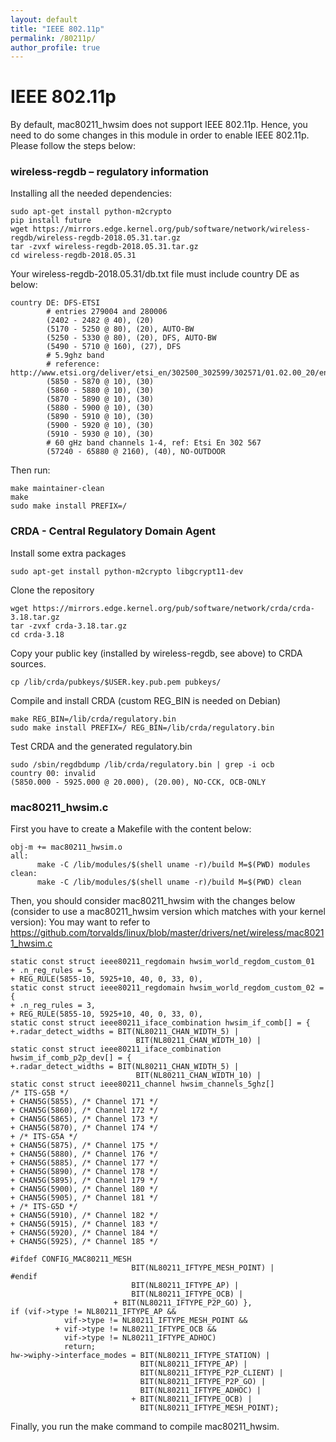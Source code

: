 ```yaml
---
layout: default
title: "IEEE 802.11p"
permalink: /80211p/
author_profile: true
---
```


# IEEE 802.11p


By default, mac80211_hwsim does not support IEEE 802.11p. Hence, you need to do some changes in this module in order to enable IEEE 802.11p. Please follow the steps below:

### wireless-regdb – regulatory information 

Installing all the needed dependencies:
```
sudo apt-get install python-m2crypto
pip install future
wget https://mirrors.edge.kernel.org/pub/software/network/wireless-regdb/wireless-regdb-2018.05.31.tar.gz
tar -zvxf wireless-regdb-2018.05.31.tar.gz
cd wireless-regdb-2018.05.31
```
Your wireless-regdb-2018.05.31/db.txt file must include country DE as below:

```
country DE: DFS-ETSI
        # entries 279004 and 280006
        (2402 - 2482 @ 40), (20)
        (5170 - 5250 @ 80), (20), AUTO-BW
        (5250 - 5330 @ 80), (20), DFS, AUTO-BW
        (5490 - 5710 @ 160), (27), DFS
        # 5.9ghz band
        # reference: http://www.etsi.org/deliver/etsi_en/302500_302599/302571/01.02.00_20/en_302571v010200a.pdf
        (5850 - 5870 @ 10), (30)
        (5860 - 5880 @ 10), (30)
        (5870 - 5890 @ 10), (30)
        (5880 - 5900 @ 10), (30)
        (5890 - 5910 @ 10), (30)
        (5900 - 5920 @ 10), (30)
        (5910 - 5930 @ 10), (30)
        # 60 gHz band channels 1-4, ref: Etsi En 302 567
        (57240 - 65880 @ 2160), (40), NO-OUTDOOR
```
Then run:
```
make maintainer-clean
make
sudo make install PREFIX=/
```

### CRDA - Central Regulatory Domain Agent

Install some extra packages

```
sudo apt-get install python-m2crypto libgcrypt11-dev
```
Clone the repository

```
wget https://mirrors.edge.kernel.org/pub/software/network/crda/crda-3.18.tar.gz
tar -zvxf crda-3.18.tar.gz
cd crda-3.18
```
Copy your public key (installed by wireless-regdb, see above) to CRDA sources.

```
cp /lib/crda/pubkeys/$USER.key.pub.pem pubkeys/
```

Compile and install CRDA (custom REG_BIN is needed on Debian)

```
make REG_BIN=/lib/crda/regulatory.bin
sudo make install PREFIX=/ REG_BIN=/lib/crda/regulatory.bin
```

Test CRDA and the generated regulatory.bin

```
sudo /sbin/regdbdump /lib/crda/regulatory.bin | grep -i ocb
country 00: invalid
(5850.000 - 5925.000 @ 20.000), (20.00), NO-CCK, OCB-ONLY
```

### mac80211_hwsim.c

First you have to create a Makefile with the content below:

```
obj-m += mac80211_hwsim.o
all:
      make -C /lib/modules/$(shell uname -r)/build M=$(PWD) modules
clean:
      make -C /lib/modules/$(shell uname -r)/build M=$(PWD) clean
```

Then, you should consider mac80211_hwsim with the changes below (consider to use a mac80211_hwsim
version which matches with your kernel version): You may want to refer to https://github.com/torvalds/linux/blob/master/drivers/net/wireless/mac80211_hwsim.c

``` 
static const struct ieee80211_regdomain hwsim_world_regdom_custom_01
+ .n_reg_rules = 5,
+ REG_RULE(5855-10, 5925+10, 40, 0, 33, 0),
static const struct ieee80211_regdomain hwsim_world_regdom_custom_02 = {
+ .n_reg_rules = 3,
+ REG_RULE(5855-10, 5925+10, 40, 0, 33, 0),
static const struct ieee80211_iface_combination hwsim_if_comb[] = {
+.radar_detect_widths = BIT(NL80211_CHAN_WIDTH_5) |
                            BIT(NL80211_CHAN_WIDTH_10) |
static const struct ieee80211_iface_combination hwsim_if_comb_p2p_dev[] = {
+.radar_detect_widths = BIT(NL80211_CHAN_WIDTH_5) |
                            BIT(NL80211_CHAN_WIDTH_10) |
static const struct ieee80211_channel hwsim_channels_5ghz[]
/* ITS-G5B */
+ CHAN5G(5855), /* Channel 171 */
+ CHAN5G(5860), /* Channel 172 */
+ CHAN5G(5865), /* Channel 173 */
+ CHAN5G(5870), /* Channel 174 */
+ /* ITS-G5A */
+ CHAN5G(5875), /* Channel 175 */
+ CHAN5G(5880), /* Channel 176 */
+ CHAN5G(5885), /* Channel 177 */
+ CHAN5G(5890), /* Channel 178 */
+ CHAN5G(5895), /* Channel 179 */
+ CHAN5G(5900), /* Channel 180 */
+ CHAN5G(5905), /* Channel 181 */
+ /* ITS-G5D */
+ CHAN5G(5910), /* Channel 182 */
+ CHAN5G(5915), /* Channel 183 */
+ CHAN5G(5920), /* Channel 184 */
+ CHAN5G(5925), /* Channel 185 */

#ifdef CONFIG_MAC80211_MESH
                           BIT(NL80211_IFTYPE_MESH_POINT) |
#endif
                           BIT(NL80211_IFTYPE_AP) |
                           BIT(NL80211_IFTYPE_OCB) |
                       + BIT(NL80211_IFTYPE_P2P_GO) },
if (vif->type != NL80211_IFTYPE_AP &&
            vif->type != NL80211_IFTYPE_MESH_POINT &&
          + vif->type != NL80211_IFTYPE_OCB &&
            vif->type != NL80211_IFTYPE_ADHOC)
            return;
hw->wiphy->interface_modes = BIT(NL80211_IFTYPE_STATION) |
                             BIT(NL80211_IFTYPE_AP) |
                             BIT(NL80211_IFTYPE_P2P_CLIENT) |
                             BIT(NL80211_IFTYPE_P2P_GO) |
                             BIT(NL80211_IFTYPE_ADHOC) |
                           + BIT(NL80211_IFTYPE_OCB) |
                             BIT(NL80211_IFTYPE_MESH_POINT);
```

Finally, you run the make command to compile mac80211_hwsim.
